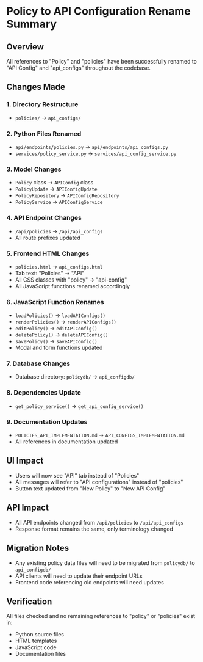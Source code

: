 # Policy to API Configuration Rename Summary

## Overview
All references to "Policy" and "policies" have been successfully renamed to "API Config" and "api_configs" throughout the codebase.

## Changes Made

### 1. Directory Restructure
- `policies/` → `api_configs/`

### 2. Python Files Renamed
- `api/endpoints/policies.py` → `api/endpoints/api_configs.py`
- `services/policy_service.py` → `services/api_config_service.py`

### 3. Model Changes
- `Policy` class → `APIConfig` class
- `PolicyUpdate` → `APIConfigUpdate`
- `PolicyRepository` → `APIConfigRepository`
- `PolicyService` → `APIConfigService`

### 4. API Endpoint Changes
- `/api/policies` → `/api/api_configs`
- All route prefixes updated

### 5. Frontend HTML Changes
- `policies.html` → `api_configs.html`
- Tab text: "Policies" → "API"
- All CSS classes with "policy" → "api-config"
- All JavaScript functions renamed accordingly

### 6. JavaScript Function Renames
- `loadPolicies()` → `loadAPIConfigs()`
- `renderPolicies()` → `renderAPIConfigs()`
- `editPolicy()` → `editAPIConfig()`
- `deletePolicy()` → `deleteAPIConfig()`
- `savePolicy()` → `saveAPIConfig()`
- Modal and form functions updated

### 7. Database Changes
- Database directory: `policydb/` → `api_configdb/`

### 8. Dependencies Update
- `get_policy_service()` → `get_api_config_service()`

### 9. Documentation Updates
- `POLICIES_API_IMPLEMENTATION.md` → `API_CONFIGS_IMPLEMENTATION.md`
- All references in documentation updated

## UI Impact
- Users will now see "API" tab instead of "Policies"
- All messages will refer to "API configurations" instead of "policies"
- Button text updated from "New Policy" to "New API Config"

## API Impact
- All API endpoints changed from `/api/policies` to `/api/api_configs`
- Response format remains the same, only terminology changed

## Migration Notes
- Any existing policy data files will need to be migrated from `policydb/` to `api_configdb/`
- API clients will need to update their endpoint URLs
- Frontend code referencing old endpoints will need updates

## Verification
All files checked and no remaining references to "policy" or "policies" exist in:
- Python source files
- HTML templates
- JavaScript code
- Documentation files